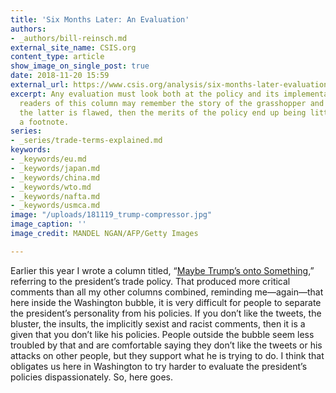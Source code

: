 ```yaml
---
title: 'Six Months Later: An Evaluation'
authors:
- _authors/bill-reinsch.md
external_site_name: CSIS.org
content_type: article
show_image_on_single_post: true
date: 2018-11-20 15:59
external_url: https://www.csis.org/analysis/six-months-later-evaluation
excerpt: Any evaluation must look both at the policy and its implementation—regular
  readers of this column may remember the story of the grasshopper and the ant. If
  the latter is flawed, then the merits of the policy end up being little more than
  a footnote.
series:
- _series/trade-terms-explained.md
keywords:
- _keywords/eu.md
- _keywords/japan.md
- _keywords/china.md
- _keywords/wto.md
- _keywords/nafta.md
- _keywords/usmca.md
image: "/uploads/181119_trump-compressor.jpg"
image_caption: ''
image_credit: MANDEL NGAN/AFP/Getty Images

---
```

Earlier this year I wrote a column titled, “[Maybe Trump’s onto Something](https://www.csis.org/analysis/maybe-trumps-something),” referring to the president’s trade policy. That produced more critical comments than all my other columns combined, reminding me—again—that here inside the Washington bubble, it is very difficult for people to separate the president’s personality from his policies. If you don’t like the tweets, the bluster, the insults, the implicitly sexist and racist comments, then it is a given that you don’t like his policies. People outside the bubble seem less troubled by that and are comfortable saying they don’t like the tweets or his attacks on other people, but they support what he is trying to do. I think that obligates us here in Washington to try harder to evaluate the president’s policies dispassionately. So, here goes.